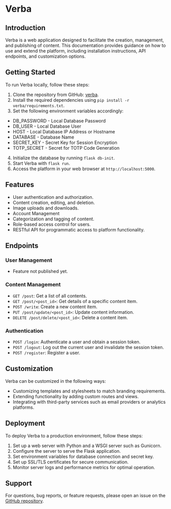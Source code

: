 # Verba

## Introduction
Verba is a web application designed to facilitate the creation, management, and publishing of content. This documentation provides guidance on how to use and extend the platform, including installation instructions, API endpoints, and customization options.

## Getting Started
To run Verba locally, follow these steps:

1. Clone the repository from GitHub: [verba](https://github.com/adeyomola/verba).
2. Install the required dependencies using `pip install -r verba/requirements.txt`.
3. Set the following environment variables accordingly:
- DB_PASSWORD - Local Database Password
- DB_USER - Local Database User
- HOST - Local Database IP Address or Hostname
- DATABASE - Database Name
- SECRET_KEY - Secret Key for Session Encryption
- TOTP_SECRET - Secret for TOTP Code Generation
4. Initialize the database by running `flask db-init`.
5. Start Verba with `flask run`.
6. Access the platform in your web browser at `http://localhost:5000`.

## Features
- User authentication and authorization.
- Content creation, editing, and deletion.
- Image uploads and downloads.
- Account Management
- Categorization and tagging of content.
- Role-based access control for users.
- RESTful API for programmatic access to platform functionality.

## Endpoints
### User Management
- Feature not published yet.

### Content Management
- `GET /post`: Get a list of all contents.
- `GET /post/<post_id>`: Get details of a specific content item.
- `POST /write`: Create a new content item.
- `PUT /post/update/<post_id>`: Update content information.
- `DELETE /post/delete/<post_id>`: Delete a content item.

### Authentication
- `POST /login`: Authenticate a user and obtain a session token.
- `POST /logout`: Log out the current user and invalidate the session token.
- `POST /register`: Register a user.

## Customization
Verba can be customized in the following ways:
- Customizing templates and stylesheets to match branding requirements.
- Extending functionality by adding custom routes and views.
- Integrating with third-party services such as email providers or analytics platforms.

## Deployment
To deploy Verba to a production environment, follow these steps:
1. Set up a web server with Python and a WSGI server such as Gunicorn.
2. Configure the server to serve the Flask application.
3. Set environment variables for database connection and secret key.
4. Set up SSL/TLS certificates for secure communication.
5. Monitor server logs and performance metrics for optimal operation.

## Support
For questions, bug reports, or feature requests, please open an issue on the [GitHub repository](https://github.com/adeyomola/verba).
